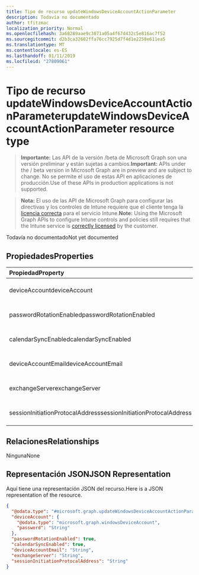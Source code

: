 ```yaml
---
title: Tipo de recurso updateWindowsDeviceAccountActionParameter
description: Todavía no documentado
author: tfitzmac
localization_priority: Normal
ms.openlocfilehash: 3a68289aae9c3071a05a4f67d432c5e816ac7f52
ms.sourcegitcommit: d2b3ca32602ffa76cc7925d7f4d1e2258e611ea5
ms.translationtype: MT
ms.contentlocale: es-ES
ms.lasthandoff: 01/11/2019
ms.locfileid: "27809061"
---
```

# <a name="updatewindowsdeviceaccountactionparameter-resource-type"></a><span data-ttu-id="3224c-103">Tipo de recurso updateWindowsDeviceAccountActionParameter</span><span class="sxs-lookup"><span data-stu-id="3224c-103">updateWindowsDeviceAccountActionParameter resource type</span></span>

> <span data-ttu-id="3224c-104">**Importante:** Las API de la versión /beta de Microsoft Graph son una versión preliminar y están sujetas a cambios.</span><span class="sxs-lookup"><span data-stu-id="3224c-104">**Important:** APIs under the / beta version in Microsoft Graph are in preview and are subject to change.</span></span> <span data-ttu-id="3224c-105">No se permite el uso de estas API en aplicaciones de producción.</span><span class="sxs-lookup"><span data-stu-id="3224c-105">Use of these APIs in production applications is not supported.</span></span>

> <span data-ttu-id="3224c-106">**Nota:** El uso de las API de Microsoft Graph para configurar las directivas y los controles de Intune requiere que el cliente tenga la [licencia correcta](https://go.microsoft.com/fwlink/?linkid=839381) para el servicio Intune.</span><span class="sxs-lookup"><span data-stu-id="3224c-106">**Note:** Using the Microsoft Graph APIs to configure Intune controls and policies still requires that the Intune service is [correctly licensed](https://go.microsoft.com/fwlink/?linkid=839381) by the customer.</span></span>

<span data-ttu-id="3224c-107">Todavía no documentado</span><span class="sxs-lookup"><span data-stu-id="3224c-107">Not yet documented</span></span>
## <a name="properties"></a><span data-ttu-id="3224c-108">Propiedades</span><span class="sxs-lookup"><span data-stu-id="3224c-108">Properties</span></span>
|<span data-ttu-id="3224c-109">Propiedad</span><span class="sxs-lookup"><span data-stu-id="3224c-109">Property</span></span>|<span data-ttu-id="3224c-110">Tipo</span><span class="sxs-lookup"><span data-stu-id="3224c-110">Type</span></span>|<span data-ttu-id="3224c-111">Descripción</span><span class="sxs-lookup"><span data-stu-id="3224c-111">Description</span></span>|
|:---|:---|:---|
|<span data-ttu-id="3224c-112">deviceAccount</span><span class="sxs-lookup"><span data-stu-id="3224c-112">deviceAccount</span></span>|[<span data-ttu-id="3224c-113">windowsDeviceAccount</span><span class="sxs-lookup"><span data-stu-id="3224c-113">windowsDeviceAccount</span></span>](../resources/intune-devices-windowsdeviceaccount.md)|<span data-ttu-id="3224c-114">Todavía no documentado</span><span class="sxs-lookup"><span data-stu-id="3224c-114">Not yet documented</span></span>|
|<span data-ttu-id="3224c-115">passwordRotationEnabled</span><span class="sxs-lookup"><span data-stu-id="3224c-115">passwordRotationEnabled</span></span>|<span data-ttu-id="3224c-116">Booleano</span><span class="sxs-lookup"><span data-stu-id="3224c-116">Boolean</span></span>|<span data-ttu-id="3224c-117">Todavía no documentado</span><span class="sxs-lookup"><span data-stu-id="3224c-117">Not yet documented</span></span>|
|<span data-ttu-id="3224c-118">calendarSyncEnabled</span><span class="sxs-lookup"><span data-stu-id="3224c-118">calendarSyncEnabled</span></span>|<span data-ttu-id="3224c-119">Booleano</span><span class="sxs-lookup"><span data-stu-id="3224c-119">Boolean</span></span>|<span data-ttu-id="3224c-120">Todavía no documentado</span><span class="sxs-lookup"><span data-stu-id="3224c-120">Not yet documented</span></span>|
|<span data-ttu-id="3224c-121">deviceAccountEmail</span><span class="sxs-lookup"><span data-stu-id="3224c-121">deviceAccountEmail</span></span>|<span data-ttu-id="3224c-122">cadena</span><span class="sxs-lookup"><span data-stu-id="3224c-122">String</span></span>|<span data-ttu-id="3224c-123">Todavía no documentado</span><span class="sxs-lookup"><span data-stu-id="3224c-123">Not yet documented</span></span>|
|<span data-ttu-id="3224c-124">exchangeServer</span><span class="sxs-lookup"><span data-stu-id="3224c-124">exchangeServer</span></span>|<span data-ttu-id="3224c-125">cadena</span><span class="sxs-lookup"><span data-stu-id="3224c-125">String</span></span>|<span data-ttu-id="3224c-126">Todavía no documentado</span><span class="sxs-lookup"><span data-stu-id="3224c-126">Not yet documented</span></span>|
|<span data-ttu-id="3224c-127">sessionInitiationProtocalAddress</span><span class="sxs-lookup"><span data-stu-id="3224c-127">sessionInitiationProtocalAddress</span></span>|<span data-ttu-id="3224c-128">cadena</span><span class="sxs-lookup"><span data-stu-id="3224c-128">String</span></span>|<span data-ttu-id="3224c-129">Todavía no documentado</span><span class="sxs-lookup"><span data-stu-id="3224c-129">Not yet documented</span></span>|

## <a name="relationships"></a><span data-ttu-id="3224c-130">Relaciones</span><span class="sxs-lookup"><span data-stu-id="3224c-130">Relationships</span></span>
<span data-ttu-id="3224c-131">Ninguna</span><span class="sxs-lookup"><span data-stu-id="3224c-131">None</span></span>
## <a name="json-representation"></a><span data-ttu-id="3224c-132">Representación JSON</span><span class="sxs-lookup"><span data-stu-id="3224c-132">JSON Representation</span></span>
<span data-ttu-id="3224c-133">Aquí tiene una representación JSON del recurso.</span><span class="sxs-lookup"><span data-stu-id="3224c-133">Here is a JSON representation of the resource.</span></span>
<!-- {
  "blockType": "resource",
  "@odata.type": "microsoft.graph.updateWindowsDeviceAccountActionParameter"
}
-->
``` json
{
  "@odata.type": "#microsoft.graph.updateWindowsDeviceAccountActionParameter",
  "deviceAccount": {
    "@odata.type": "microsoft.graph.windowsDeviceAccount",
    "password": "String"
  },
  "passwordRotationEnabled": true,
  "calendarSyncEnabled": true,
  "deviceAccountEmail": "String",
  "exchangeServer": "String",
  "sessionInitiationProtocalAddress": "String"
}
```





